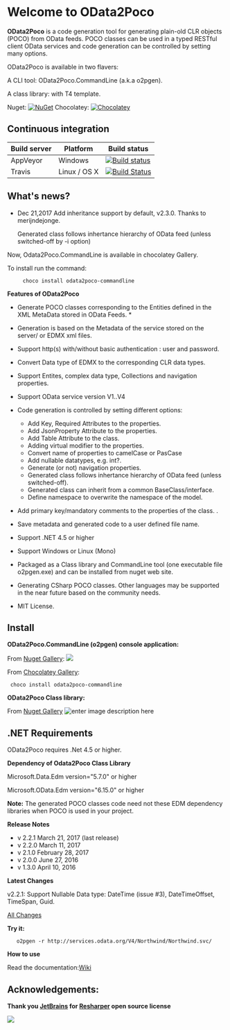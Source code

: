 # Welcome to OData2Poco
**OData2Poco** is a code generation tool for generating plain-old CLR objects (POCO) from OData feeds. 
POCO classes can be used in a typed RESTful client OData services and code generation can be controlled by setting many options.

OData2Poco is available in two flavers:

A CLI tool: OData2Poco.CommandLine (a.k.a o2pgen).

A class library: with T4 template.
  
Nuget: [![NuGet](https://img.shields.io/nuget/v/OData2Poco.svg)](https://www.nuget.org/packages/OData2Poco.CommandLine)
Chocolatey: [![Chocolatey](https://img.shields.io/chocolatey/v/odata2poco-commandline.svg)](https://chocolatey.org/packages/odata2poco-commandline)

## Continuous integration
|Build server                |Platform     |Build status                                                |
|----------------------------|-------------|------------------------------------------------------------|
|AppVeyor                    |Windows      |[![Build status](https://ci.appveyor.com/api/projects/status/sjaqqu70ex31n8se?svg=true)](https://ci.appveyor.com/project/moh-hassan/odata2poco)|
|Travis                      |Linux / OS X |[![Build Status](https://travis-ci.org/moh-hassan/odata2poco.svg?branch=master)](https://travis-ci.org/moh-hassan/odata2poco)|

## What's news?
- Dec 21,2017 Add inheritance support by default, v2.3.0. Thanks to merijndejonge.

  Generated class follows inhertance hierarchy of OData feed (unless switched-off by -i option)

Now, Odata2Poco.CommandLine is available in chocolatey Gallery.

To install run the command:

         choco install odata2poco-commandline 


**Features of OData2Poco**
   
- Generate POCO classes corresponding to the Entities defined in the XML MetaData stored in OData Feeds. *     
- Generation   is based on the Metadata of the service stored on the  server/ or  EDMX xml files.
- Support http(s) with/without basic authentication   : user and password.
- Convert Data type of EDMX to the corresponding CLR data types.
- Support Entites, complex data type, Collections  and navigation properties.
- Support OData service version V1..V4
- Code generation is controlled by setting different options:   
   - Add Key, Required Attributes to the properties. 
   - Add JsonProperty Attribute to the properties.
   - Add Table Attribute to the class.
   - Adding virtual modifier to the properties.
   - Convert name of properties to camelCase or PasCase
   - Add nullable datatypes, e.g. int?.
   - Generate (or not) navigation properties.
   - Generated class follows inhertance hierarchy of OData feed (unless switched-off).
   - Generated class can inherit from a common BaseClass/interface.
   - Define namespace to overwrite the namespace of the model.

- Add primary key/mandatory comments to the properties of the class.   .
- Save metadata and generated code to a user defined file name.
- Support .NET 4.5 or higher
- Support Windows or Linux (Mono)
- Packaged as a Class library and CommandLine tool (one executable file o2pgen.exe) and can be installed from nuget web site.
- Generating CSharp POCO classes. Other languages may be supported in the near future based on the community needs.
- MIT License. 

 
## Install

**OData2Poco.CommandLine (o2pgen) console application:** 

From [Nuget Gallery](https://www.nuget.org/packages/OData2Poco.CommandLine):
 ![](http://download-codeplex.sec.s-msft.com/Download?ProjectName=odata2poco&DownloadId=1567512)

From [Chocolatey Gallery](https://chocolatey.org/packages/odata2poco-commandline):

     choco install odata2poco-commandline

**OData2Poco Class library:** 

From [Nuget Gallery](https://www.nuget.org/packages/OData2Poco/)
![enter image description here](http://download-codeplex.sec.s-msft.com/Download?ProjectName=odata2poco&DownloadId=1562964)


## .NET Requirements

OData2Poco requires .Net 4.5 or higher.  

**Dependency of Odata2Poco Class Library**

Microsoft.Data.Edm  version="5.7.0"  or higher

Microsoft.OData.Edm  version="6.15.0" or higher 

**Note:** The generated POCO classes code need not these EDM dependency libraries when POCO is used in your project.

**Release Notes**

- v 2.2.1 March 21, 2017 (last release)
- v 2.2.0 March 11, 2017
- v 2.1.0 February 28, 2017
- v 2.0.0 June 27, 2016
- v 1.3.0 April 10, 2016

**Latest Changes**

v2.2.1: Support Nullable Data type: DateTime (issue #3), DateTimeOffset, TimeSpan, Guid.

[All Changes](ReleaseNotes.md)

 **Try it:**
 
       o2pgen -r http://services.odata.org/V4/Northwind/Northwind.svc/
 **How to use**

Read the documentation:[Wiki](https://github.com/moh-hassan/odata2poco/wiki)

## Acknowledgements: 

**Thank you [JetBrains](https://www.jetbrains.com "JetBrain") for [Resharper](https://www.jetbrains.com/resharper/ "Resharper") open source license**

![](http://download-codeplex.sec.s-msft.com/Download?ProjectName=odata2poco&DownloadId=1569779)
